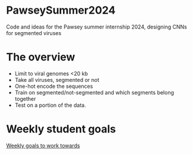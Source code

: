 # PawseySummer2024
Code and ideas for the Pawsey summer internship 2024, designing CNNs for segmented viruses

# The overview

- Limit to viral genomes <20 kb
- Take all viruses, segmented or not
- One-hot encode the sequences
- Train on segmented/not-segmented and which segments belong together
- Test on a portion of the data.

# Weekly student goals

[Weekly goals to work towards](student_goals.md)

